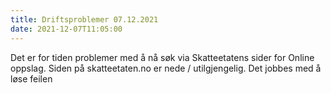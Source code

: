 ```yaml
---
title: Driftsproblemer 07.12.2021
date: 2021-12-07T11:05:00
---
```


Det er for tiden problemer med å nå søk via Skatteetatens sider for Online oppslag. Siden på skatteetaten.no er nede / utilgjengelig.
Det jobbes med å løse feilen


